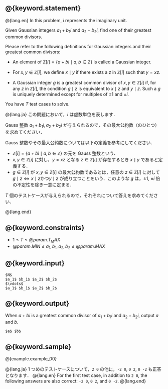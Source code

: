 ## @{keyword.statement}

@{lang.en}
In this problem, $i$ represents the imaginary unit.

Given Gaussian integers $a_1+b_1i$ and $a_2+b_2i$, find one of their greatest common divisors.

Please refer to the following definitions for Gaussian integers and their greatest common divisors:

- An element of $\mathbb{Z}[i] = \lbrace a+bi\mid a,b\in \mathbb{Z}\rbrace$ is called a Gaussian integer.

- For $x, y \in \mathbb{Z}[i]$, we define $x\mid y$ if there exists a $z$ in $\mathbb{Z}[i]$ such that $y = xz$.

- A Gaussian integer $g$ is a greatest common divisor of $x, y\in \mathbb{Z}[i]$ if, for any $z$ in $\mathbb{Z}[i]$, the condition $g\mid z$ is equivalent to $x\mid z$ and $y\mid z$. Such a $g$ is uniquely determined except for multiples of $\pm 1$ and $\pm i$.

You have $T$ test cases to solve.

@{lang.ja}
この問題において，$i$ は虚数単位を表します．

Gauss 整数 $a_1+b_1i, a_2+b_2i$ が与えられるので，その最大公約数（のひとつ）を求めてください．

Gauss 整数やその最大公約数については以下の定義を参考にしてください．

- $\mathbb{Z}[i] = \lbrace a+bi\mid a,b\in \mathbb{Z} \rbrace$ の元を Gauss 整数という．
- $x,y \in \mathbb{Z}[i]$ に対し，$y=xz$ となる $z \in \mathbb{Z}[i]$ が存在するとき $x\mid y$ であると定義する．
- $g \in \mathbb{Z}[i]$ が $x,y \in \mathbb{Z}[i]$ の最大公約数であるとは，任意の $z\in \mathbb{Z}[i]$ に対して $g\mid z \iff x\mid z \text{かつ} y\mid z$ が成り立つことをいう．このような $g$ は，$\pm 1$, $\pm i$ 倍の不定性を除き一意に定まる．

$T$ 個のテストケースが与えられるので，それぞれについて答えを求めてください．

@{lang.end}

## @{keyword.constraints}
- $1 \leq T \leq @{param.T_MAX}$
- $@{param.MIN} \leq a_1, b_1, a_2, b_2 \leq @{param.MAX}$

## @{keyword.input}

```
$N$
$a_1$ $b_1$ $a_2$ $b_2$
$\vdots$
$a_1$ $b_1$ $a_2$ $b_2$
```

## @{keyword.output}

When $a+bi$ is a greatest common divisor of $a_1+b_1i$ and $a_2+b_2i$, output $a$ and $b$. 
```
$a$ $b$
```

## @{keyword.sample}

@{example.example_00}

@{lang.ja}
$1$ つめのテストケースについて，`2 0` の他に，`-2 0`, `0 2`, `0 -2` も正答となります．
@{lang.en}
For the first test case, in addition to `2 0`, the following answers are also correct: `-2 0`, `0 2`, and `0 -2`.
@{lang.end}
